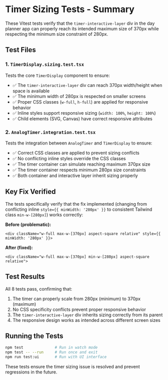 # Timer Sizing Tests - Summary

These Vitest tests verify that the `timer-interactive-layer` div in the day planner app can properly reach its intended maximum size of 370px while respecting the minimum size constraint of 280px.

## Test Files

### 1. `TimerDisplay.sizing.test.tsx`
Tests the core `TimerDisplay` component to ensure:
- ✅ The `timer-interactive-layer` div can reach 370px width/height when space is available
- ✅ The minimum width of 280px is respected on smaller screens  
- ✅ Proper CSS classes (`w-full`, `h-full`) are applied for responsive behavior
- ✅ Inline styles support responsive sizing (`width: 100%`, `height: 100%`)
- ✅ Child elements (SVG, Canvas) have correct responsive attributes

### 2. `AnalogTimer.integration.test.tsx`
Tests the integration between `AnalogTimer` and `TimerDisplay` to ensure:
- ✅ Correct CSS classes are applied to prevent sizing conflicts
- ✅ No conflicting inline styles override the CSS classes
- ✅ The timer container can simulate reaching maximum 370px size
- ✅ The timer container respects minimum 280px size constraints
- ✅ Both container and interactive layer inherit sizing properly

## Key Fix Verified

The tests specifically verify that the fix implemented (changing from conflicting inline `style={{ minWidth: '280px' }}` to consistent Tailwind class `min-w-[280px]`) works correctly:

**Before (problematic):**
```tsx
<div className="w-full max-w-[370px] aspect-square relative" style={{ minWidth: '280px' }}>
```

**After (fixed):**
```tsx  
<div className="w-full max-w-[370px] min-w-[280px] aspect-square relative">
```

## Test Results

All 8 tests pass, confirming that:
1. The timer can properly scale from 280px (minimum) to 370px (maximum)
2. No CSS specificity conflicts prevent proper responsive behavior
3. The `timer-interactive-layer` div inherits sizing correctly from its parent
4. The responsive design works as intended across different screen sizes

## Running the Tests

```bash
npm test              # Run in watch mode
npm test -- --run     # Run once and exit
npm run test:ui       # Run with UI interface
```

These tests ensure the timer sizing issue is resolved and prevent regressions in the future.
